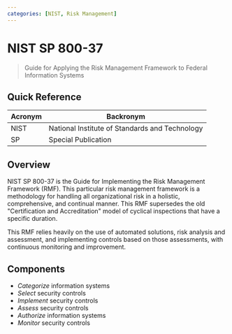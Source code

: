 ```yaml
---
categories: [NIST, Risk Management]
---
```


# NIST SP 800-37

> Guide for Applying the Risk Management Framework to Federal Information Systems

## Quick Reference

| Acronym | Backronym |
| - | - |
| NIST | National Institute of Standards and Technology |
| SP | Special Publication |

## Overview

NIST SP 800-37 is the Guide for Implementing the Risk Management Framework (RMF). This particular risk management framework is a methodology for handling all organizational risk in a holistic, comprehensive, and continual manner. This RMF supersedes the old "Certification and Accreditation" model of cyclical inspections that have a specific duration.

This RMF relies heavily on the use of automated solutions, risk analysis and assessment, and implementing controls based on those assessments, with continuous monitoring and improvement.

## Components

- *Categorize* information systems
- *Select* security controls
- *Implement* security controls
- *Assess* security controls
- *Authorize* information systems
- *Monitor* security controls
